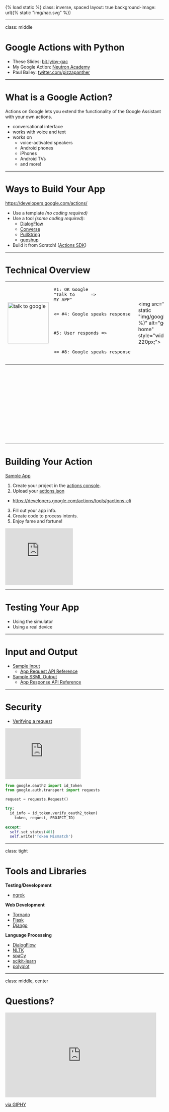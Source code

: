 {% load static %}
class: inverse, spaced
layout: true
background-image: url({% static "img/nac.svg" %})

---

class: middle

# Google Actions with Python

- These Slides: [bit.ly/py-gac](http://bit.ly/py-gac)
- My Google Action: [Neutron Academy](https://www.neutron.academy/)
- Paul Bailey: [twitter.com/pizzapanther](https://twitter.com/pizzapanther)

---

# What is a Google Action?

Actions on Google lets you extend the functionality of the Google Assistant with your own actions.

- conversational interface
- works with voice and text
- works on
    - voice-activated speakers
    - Android phones
    - iPhones
    - Android TVs
    - and more!

---

# Ways to Build Your App

https://developers.google.com/actions/

- Use a template *(no coding required)*
- Use a tool *(some coding required)*:
  - [DialogFlow](https://dialogflow.com/docs/integrations/google-assistant)
  - [Converse](https://get.converse.ai/docs/google-actions)
  - [PullString](https://www.pullstring.com/blog/pullstring-announces-support-for-actions-on-google?hsCtaTracking=2c9d2014-7829-4d37-9a6e-26ca844a5171%7Cf929e814-a0cb-4869-aaea-5408025029e0&__hstc=184034361.e41fcd15c37387327b67c2a2869bb15f.1474952963337.1489506642691.1489718912868.167&__hssc=184034361.1.1489784561986&__hsfp=976989674)
  - [gupshup](https://www.gupshup.io/developer/googlehome)
- Build it from Scratch! ([Actions SDK](https://developers.google.com/actions/sdk/))

---

# Technical Overview

<table style="border-collapse: collapse; margin: 0 auto; height: 500px;">
  <tr>
    <td>
      <img src="{% static "img/talk.gif" %}" alt="talk to google" style="height: 130px;">
    </td>
    <td>
      <pre style="font-size: 14px;">
#1: OK Google
"Talk to      =>
MY APP"


<= #4: Google
speaks response


#5: User
     responds =>


<= #8: Google
speaks response
      </pre>
    </td>
    <td>
      <img src="{% static "img/google.gif" %}" alt="google home" style="width: 220px;">
    </td>
    <td>
      <pre style="font-size: 14px;">
#2: New Intent =>
(conversation id)



<= #3: Respond


#6 Response
    Intent =>
    
    
<= #7 Response
      </pre>
    </td>
    <td>
      <img src="{% static "img/cat.gif" %}" alt="cat programming" style="height: 140px;">
    </td>
  </tr>
</table>

---

# Building Your Action

[Sample App](https://github.com/pizzapanther/google-actions-python-example)

1. Create your project in the [actions console](https://console.actions.google.com/).
2. Upload your [actions.json](https://github.com/pizzapanther/google-actions-python-example/blob/master/actions.json)
  - https://developers.google.com/actions/tools/gactions-cli
3. Fill out your app info.
4. Create code to process intents.
5. Enjoy fame and fortune!

<iframe src="https://giphy.com/embed/m2knL5cKZZxMQ" width="215" height="180" frameBorder="0" class="giphy-embed" allowFullScreen></iframe>

---

# Testing Your App

- Using the simulator
- Using a real device

---

# Input and Output

- [Sample Input](https://github.com/pizzapanther/google-actions-python-example/blob/master/sample-input.json)
  - [App Request API Reference](https://developers.google.com/actions/reference/rest/Shared.Types/AppRequest)
- [Sample SSML Output](https://github.com/pizzapanther/google-actions-python-example/blob/master/sample-output.json)
  - [App Response API Reference](https://developers.google.com/actions/reference/rest/Shared.Types/AppResponse)
  
---

# Security

- [Verifying a request](https://developers.google.com/actions/reference/rest/verify-requests)

<iframe src="https://giphy.com/embed/VTc8cXZN2Vpf2" width="240" height="161" frameBorder="0" class="giphy-embed" allowFullScreen></iframe>

```python
from google.oauth2 import id_token
from google.auth.transport import requests

request = requests.Request()

try:
  id_info = id_token.verify_oauth2_token(
    token, request, PROJECT_ID)
    
except:
  self.set_status(401)
  self.write('Token Mismatch')
```

---

class: tight

# Tools and Libraries

**Testing/Development**
- [ngrok](https://ngrok.com/)

**Web Development**
- [Tornado](http://www.tornadoweb.org/)
- [Flask](http://flask.pocoo.org/)
- [Django](https://www.djangoproject.com/)

**Language Processing**
- [DialogFlow](http://dialogflow-python-client-v2.readthedocs.io/)
- [NLTK](https://www.nltk.org/)
- [spaCy](https://spacy.io/)
- [scikit-learn](http://scikit-learn.org/)
- [polyglot](http://polyglot.readthedocs.io/)

---

class: middle, center

# Questions?

<iframe src="https://giphy.com/embed/3o7buirYcmV5nSwIRW" width="480" height="269" frameBorder="0" class="giphy-embed" allowFullScreen></iframe><p><a href="https://giphy.com/gifs/emoji-idk-thinking-3o7buirYcmV5nSwIRW">via GIPHY</a></p>
